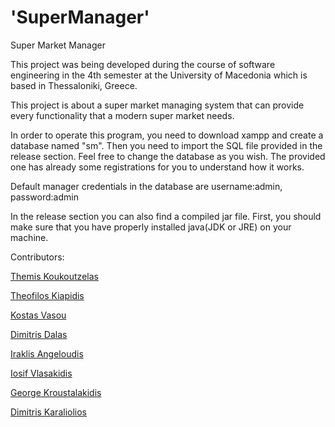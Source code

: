 # 'SuperManager'
Super Market Manager

This project was being developed during the course of software engineering
in the 4th semester at the University of Macedonia which is based in Thessaloniki, Greece. 

This project is about a super market managing system that can provide every functionality
that a modern super market needs.

In order to operate this program, you need to download xampp and create a database named "sm".
Then you need to import the SQL file provided in the release section. Feel free to change the database as you wish.
The provided one has already some registrations for you to understand how it works.

Default manager credentials in the database are username:admin, password:admin

In the release section you can also find a compiled jar file. First, you should make sure that you have properly installed 
java(JDK or JRE) on your machine. 

Contributors:

[Themis Koukoutzelas](https://github.com/Tkoukoutzelas "Tkoukoutzelas")

[Theofilos Kiapidis](https://github.com/TheofilosKiapidis "TheofilosKiapidis")

[Kostas Vasou](https://github.com/KonsB "KonsB")

[Dimitris Dalas](https://github.com/JimDal00 "JimDal00")

[Iraklis Angeloudis](https://github.com/iraklisangeloudis "iraklisangeloudis")

[Iosif Vlasakidis](https://github.com/ioslas00 "ioslas00")

[George Kroustalakidis](https://github.com/G-Krou "G-Krou")

[Dimitris Karaliolios](https://github.com/DhmhtrhsKrl "DhmhtrhsKrl")
